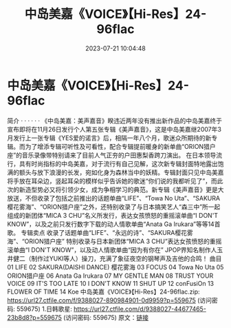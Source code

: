 ﻿---
title: 中岛美嘉《VOICE》【Hi-Res】24-96flac
date: 2023-07-21 10:04:48
categories: 外语音乐
tags: 外语音乐
---
# 中岛美嘉《VOICE》【Hi-Res】24-96flac

简介
· · · · · ·
《中岛美嘉：美声嘉音》睽违近两年没有推出新作品的中岛美嘉终于宣布即将在11月26日发行个人第五张专辑《美声嘉音》，这是中岛美嘉继2007年3月发行上一张专辑《YES爱的诺言》后，相隔一年八个月，歌迷众所期待的新专辑。而为了增添专辑可听性及可看性，配合专辑提前暖身的新单曲“ORION猎户座”的音乐录像带特别请来了目前人气正夯的户田惠梨香跨刀演出。
在日本领导流行，具有时尚指标的中岛美嘉，对于流行有自己见解，这次新专辑封面特地露出饱满的额头与放下浪漫的长发，宛如化身为森林当中的妖精。专辑封面只见中岛美嘉将手放在耳朵边，竖起耳朵的模样似乎告诉她的歌迷“你们说的我都听见了”，而此次的新造型势必又将引领少女，成为争相学习的典范。新专辑《美声嘉音》更是大放送，不但收录了包括之前推出的话题单曲“LIFE”、“Towa
No
Uta”、“SAKURA樱花雾海”、“ORION猎户座”之外，还特别收录了与日本搞笑艺人“森三中”所一起组成的新团体“MICA
3 CHU”名义所发行，表达女孩愤怒的重摇滚单曲“I DON'T KNOW”，以及之前只发行数字下载的动人情歌单曲“Anata Ga
Irukara”等等14首歌。
专辑卖点
收录了话题单曲“LIFE”、“永远的诗”、“SAKURA樱花雾海”、“ORION猎户座”
特别收录与日本新团体“MICA 3 CHU”表达女孩愤怒的重摇滚单曲“I DON'T
KNOW”，以及动人情歌单曲“因为有你在”
JPOP界知名制作人玉井健二（制作过YUKI等人）操刀，充满了象征夜空的钢琴声及吉他的合鸣！
曲目
01 LIFE
02 SAKURA(DAISHI DANCE) 樱花雾海
03 FOCUS
04 Towa No Uta
05 ORION猎户座
06 Anata Ga Irukara
07 MY GENTLE MAN
08 TRUST YOUR VOICE
09 IT'S TOO LATE
10 I DON'T KNOW
11 SHUT UP
12 conFusiOn
13 FLOWER OF TIME
14 Koe
中岛美嘉《VOICE》【Hi-Res】24-96flac.zip: https://url27.ctfile.com/f/9388027-890984901-0d9959?p=559675
(访问密码: 559675)
1.日韩歌星: https://url27.ctfile.com/d/9388027-44677465-23b8d8?p=559675
(访问密码: 559675)
原文：[链接](https://blog.sina.com.cn/s/blog_1647c7e76010312s5.html)